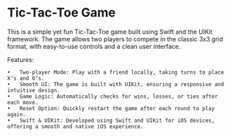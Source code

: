 <h1>Tic-Tac-Toe Game</h1>


This is a simple yet fun Tic-Tac-Toe game built using Swift and the UIKit framework. 
The game allows two players to compete in the classic 3x3 grid format, with easy-to-use controls and a clean user interface.

Features:

	•	Two-player Mode: Play with a friend locally, taking turns to place X’s and O’s.
	•	Smooth UI: The game is built with UIKit, ensuring a responsive and intuitive design.
	•	Game Logic: Automatically checks for wins, losses, or ties after each move.
	•	Reset Option: Quickly restart the game after each round to play again.
	•	Swift & UIKit: Developed using Swift and UIKit for iOS devices, offering a smooth and native iOS experience.
